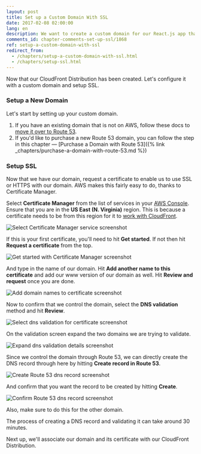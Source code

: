 ```yaml
---
layout: post
title: Set up a Custom Domain With SSL
date: 2017-02-08 02:00:00
lang: en
description: We want to create a custom domain for our React.js app that is hosted on AWS. We also want to enable SSL or HTTPS. To do so, we are going to use Route 53 and request a certificate using the Certificate Manager service from AWS.
comments_id: chapter-comments-set-up-ssl/1868
ref: setup-a-custom-domain-with-ssl
redirect_from:
  - /chapters/setup-a-custom-domain-with-ssl.html
  - /chapters/setup-ssl.html
---
```


Now that our CloudFront Distribution has been created. Let's configure it with a custom domain and setup SSL.

### Setup a New Domain

Let's start by setting up your custom domain.

1. If you have an existing domain that is not on AWS, follow these docs to [move it over to Route 53](https://docs.aws.amazon.com/Route53/latest/DeveloperGuide/MigratingDNS.html).
2. If you'd like to purchase a new Route 53 domain, you can follow the step in this chapter — [Purchase a Domain with Route 53]({% link _chapters/purchase-a-domain-with-route-53.md %})

### Setup SSL

Now that we have our domain, request a certificate to enable us to use SSL or HTTPS with our domain. AWS makes this fairly easy to do, thanks to Certificate Manager.

Select **Certificate Manager** from the list of services in your [AWS Console](https://console.aws.amazon.com). Ensure that you are in the **US East (N. Virginia)** region. This is because a certificate needs to be from this region for it to [work with CloudFront](http://docs.aws.amazon.com/acm/latest/userguide/acm-regions.html). 

![Select Certificate Manager service screenshot](/assets/select-certificate-manager-service.png)

If this is your first certificate, you'll need to hit **Get started**. If not then hit **Request a certificate** from the top.

![Get started with Certificate Manager screenshot](/assets/get-started-certificate-manager.png)

And type in the name of our domain. Hit **Add another name to this certificate** and add our www version of our domain as well. Hit **Review and request** once you are done.

![Add domain names to certificate screenshot](/assets/add-domain-names-to-certificate.png)

Now to confirm that we control the domain, select the **DNS validation** method and hit **Review**.

![Select dns validation for certificate screenshot](/assets/select-dns-validation-for-certificate.png)

On the validation screen expand the two domains we are trying to validate.

![Expand dns validation details screenshot](/assets/expand-dns-validation-details.png)

Since we control the domain through Route 53, we can directly create the DNS record through here by hitting **Create record in Route 53**.

![Create Route 53 dns record screenshot](/assets/create-route-53-dns-record.png)

And confirm that you want the record to be created by hitting **Create**.

![Confirm Route 53 dns record screenshot](/assets/confirm-route-53-dns-record.png)

Also, make sure to do this for the other domain.

The process of creating a DNS record and validating it can take around 30 minutes.

Next up, we'll associate our domain and its certificate with our CloudFront Distribution.
